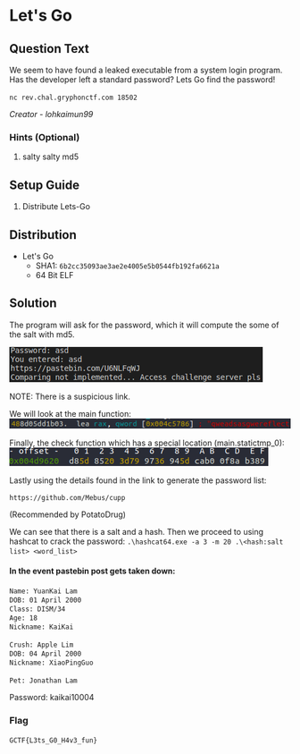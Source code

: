 # Let's Go

## Question Text

We seem to have found a leaked executable from a system login program.
Has the developer left a standard password? 
Lets Go find the password!


`nc rev.chal.gryphonctf.com 18502`

*Creator - lohkaimun99*

### Hints (Optional)
1. salty salty md5

## Setup Guide
1. Distribute Lets-Go

## Distribution
- Let's Go
    - SHA1: `6b2cc35093ae3ae2e4005e5b0544fb192fa6621a`
    - 64 Bit ELF

## Solution
The program will ask for the password, which it will compute the some of the salt with md5.

![alt text](solution/qns.png)

NOTE: There is a suspicious link.


We will look at the main function:
![alt text](solution/salt.png)


Finally, the check function which has a special location (main.statictmp_0):
![alt text](solution/hash.png)

Lastly using the details found in the link to generate the password list:
```
https://github.com/Mebus/cupp
```
(Recommended by PotatoDrug)

We can see that there is a salt and a hash.
Then we proceed to using hashcat to crack the password: 
```.\hashcat64.exe -a 3 -m 20 .\<hash:salt list> <word_list>```

#### In the event pastebin post gets taken down:
```
Name: YuanKai Lam
DOB: 01 April 2000
Class: DISM/34
Age: 18
Nickname: KaiKai
 
Crush: Apple Lim
DOB: 04 April 2000
Nickname: XiaoPingGuo
 
Pet: Jonathan Lam
```

Password: kaikai10004

### Flag
`GCTF{L3ts_G0_H4v3_fun}`
